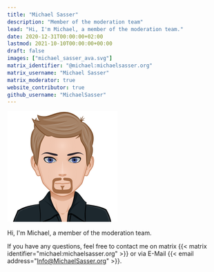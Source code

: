 ```yaml
---
title: "Michael Sasser"
description: "Member of the moderation team"
lead: "Hi, I'm Michael, a member of the moderation team."
date: 2020-12-31T00:00:00+02:00
lastmod: 2021-10-10T00:00:00+00:00
draft: false
images: ["michael_sasser_ava.svg"]
matrix_identifier: "@michael:michaelsasser.org"
matrix_username: "Michael Sasser"
matrix_moderator: true
website_contributor: true
github_username: "MichaelSasser"
---
```


<img src="michael_sasser_ava.svg" alt="Michael Sasser Avatar" width="256"/>

Hi, I'm Michael, a member of the moderation team.

If you have any questions, feel free to contact me on matrix
{{< matrix identifier="michael:michaelsasser.org" >}} or via E-Mail
{{< email address="Info@MichaelSasser.org" >}}.
